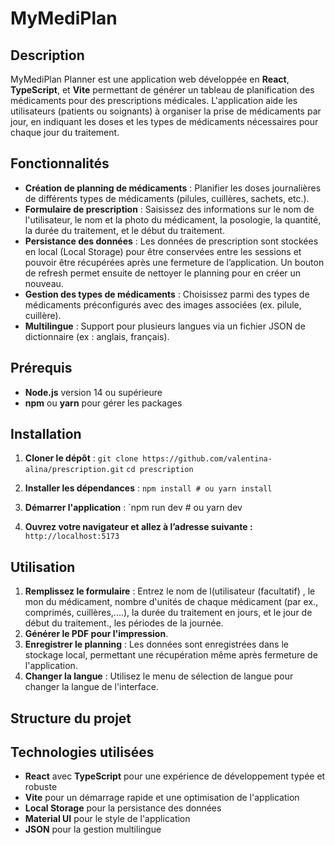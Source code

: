 # MyMediPlan

## Description

MyMediPlan Planner est une application web développée en **React**, **TypeScript**, et **Vite** permettant de générer un tableau de planification des médicaments pour des prescriptions médicales. L'application aide les utilisateurs (patients ou soignants) à organiser la prise de médicaments par jour, en indiquant les doses et les types de médicaments nécessaires pour chaque jour du traitement.

## Fonctionnalités

- **Création de planning de médicaments** : Planifier les doses journalières de différents types de médicaments (pilules, cuillères, sachets, etc.).
- **Formulaire de prescription** : Saisissez des informations sur le nom de l'utilisateur, le nom et la photo du médicament, la posologie, la quantité,  la durée du traitement, et le début du traitement.
- **Persistance des données** : Les données de prescription sont stockées en local (Local Storage) pour être conservées entre les sessions et pouvoir être récupérées après une fermeture de l’application. Un bouton de refresh permet ensuite de nettoyer le planning pour en créer un nouveau.
- **Gestion des types de médicaments** : Choisissez parmi des types de médicaments préconfigurés avec des images associées (ex. pilule, cuillère).
- **Multilingue** : Support pour plusieurs langues via un fichier JSON de dictionnaire (ex : anglais, français).


## Prérequis

- **Node.js** version 14 ou supérieure
- **npm** ou **yarn** pour gérer les packages

## Installation

1. **Cloner le dépôt** :
`git clone https://github.com/valentina-alina/prescription.git`
`cd prescription`
   
1. **Installer les dépendances** :
`npm install # ou yarn install`

3. **Démarrer l'application** :
`npm run dev # ou yarn dev

4. **Ouvrez votre navigateur et allez à l’adresse suivante :**
`http://localhost:5173`
## Utilisation

1. **Remplissez le formulaire** : Entrez le nom de l(utilisateur (facultatif) , le mon du médicament, nombre d'unités de chaque médicament (par ex., comprimés, cuillères,....), la durée du traitement en jours, et le jour de début du traitement., les périodes de la journée.
2. **Générer le PDF pour l'impression**.
3. **Enregistrer le planning** : Les données sont enregistrées dans le stockage local, permettant une récupération même après fermeture de l'application.
4. **Changer la langue** : Utilisez le menu de sélection de langue pour changer la langue de l'interface.

## Structure du projet



## Technologies utilisées

- **React** avec **TypeScript** pour une expérience de développement typée et robuste
- **Vite** pour un démarrage rapide et une optimisation de l'application
- **Local Storage** pour la persistance des données
- **Material UI** pour le style de l'application
- **JSON** pour la gestion multilingue

